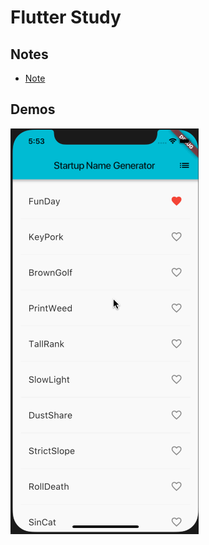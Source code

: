 # Flutter Study

## Notes

- [Note](notes/note.md)

## Demos

![](./art/startup_name_generator.gif)

